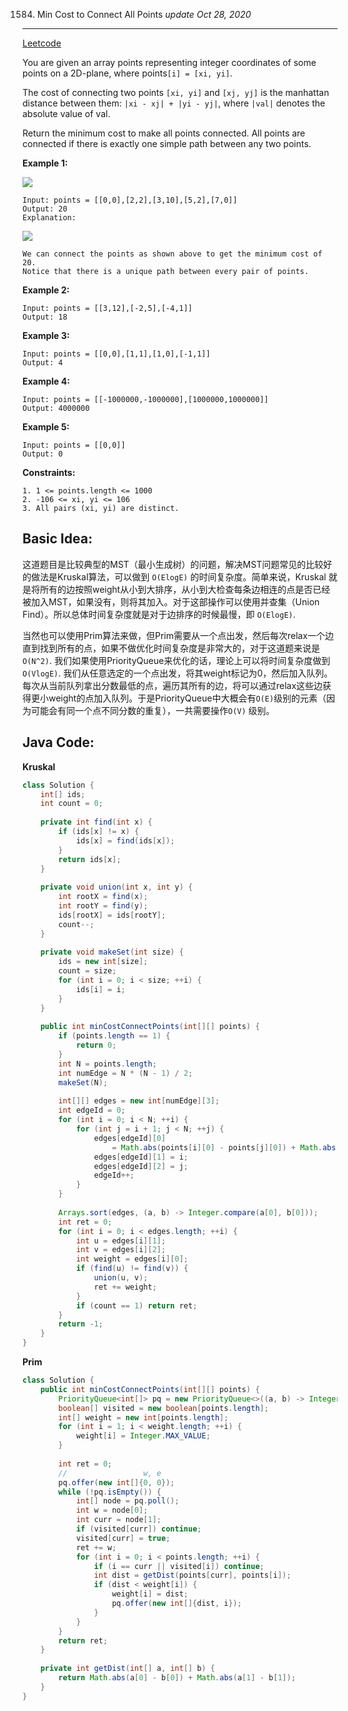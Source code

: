 1584. Min Cost to Connect All Points
_update Oct 28, 2020_

---
[Leetcode](https://leetcode.com/problems/min-cost-to-connect-all-points/)

You are given an array points representing integer coordinates of some points on a 2D-plane, where points`[i] = [xi, yi]`.

The cost of connecting two points `[xi, yi]` and `[xj, yj]` is the manhattan distance between them: `|xi - xj| + |yi - yj|`, where `|val|` denotes the absolute value of val.

Return the minimum cost to make all points connected. All points are connected if there is exactly one simple path between any two points.

**Example 1:**

![](https://assets.leetcode.com/uploads/2020/08/26/d.png)
```
Input: points = [[0,0],[2,2],[3,10],[5,2],[7,0]]
Output: 20
Explanation:
```

![](https://assets.leetcode.com/uploads/2020/08/26/c.png)
```
We can connect the points as shown above to get the minimum cost of 20.
Notice that there is a unique path between every pair of points.

```

**Example 2:**
```
Input: points = [[3,12],[-2,5],[-4,1]]
Output: 18
```

**Example 3:**
```
Input: points = [[0,0],[1,1],[1,0],[-1,1]]
Output: 4
```

**Example 4:**
```
Input: points = [[-1000000,-1000000],[1000000,1000000]]
Output: 4000000
```

**Example 5:**
```
Input: points = [[0,0]]
Output: 0
```

**Constraints:**
```
1. 1 <= points.length <= 1000
2. -106 <= xi, yi <= 106
3. All pairs (xi, yi) are distinct.
```

## Basic Idea:
这道题目是比较典型的MST（最小生成树）的问题，解决MST问题常见的比较好的做法是Kruskal算法，可以做到 `O(ElogE)` 的时间复杂度。简单来说，Kruskal 就是将所有的边按照weight从小到大排序，从小到大检查每条边相连的点是否已经被加入MST，如果没有，则将其加入。对于这部操作可以使用并查集（Union Find）。所以总体时间复杂度就是对于边排序的时候最慢，即 `O(ElogE)`.

当然也可以使用Prim算法来做，但Prim需要从一个点出发，然后每次relax一个边直到找到所有的点，如果不做优化时间复杂度是非常大的，对于这道题来说是 `O(N^2)`. 我们如果使用PriorityQueue来优化的话，理论上可以将时间复杂度做到 `O(VlogE)`. 我们从任意选定的一个点出发，将其weight标记为0，然后加入队列。每次从当前队列拿出分数最低的点，遍历其所有的边，将可以通过relax这些边获得更小weight的点加入队列。于是PriorityQueue中大概会有`O(E)`级别的元素（因为可能会有同一个点不同分数的重复），一共需要操作`O(V)` 级别。

## Java Code:
**Kruskal**
```java
class Solution {
    int[] ids;
    int count = 0;
        
    private int find(int x) {
        if (ids[x] != x) {
            ids[x] = find(ids[x]);
        }
        return ids[x];
    }
    
    private void union(int x, int y) {
        int rootX = find(x);
        int rootY = find(y);
        ids[rootX] = ids[rootY];
        count--;
    }
    
    private void makeSet(int size) {
        ids = new int[size];
        count = size;
        for (int i = 0; i < size; ++i) {
            ids[i] = i;
        }
    }
    
    public int minCostConnectPoints(int[][] points) {
        if (points.length == 1) {
            return 0;
        }
        int N = points.length;
        int numEdge = N * (N - 1) / 2;
        makeSet(N);
        
        int[][] edges = new int[numEdge][3];
        int edgeId = 0;
        for (int i = 0; i < N; ++i) {
            for (int j = i + 1; j < N; ++j) {
                edges[edgeId][0] 
                    = Math.abs(points[i][0] - points[j][0]) + Math.abs(points[i][1] - points[j][1]);
                edges[edgeId][1] = i;
                edges[edgeId][2] = j;
                edgeId++;
            }
        }
        
        Arrays.sort(edges, (a, b) -> Integer.compare(a[0], b[0]));
        int ret = 0;
        for (int i = 0; i < edges.length; ++i) {
            int u = edges[i][1];
            int v = edges[i][2];
            int weight = edges[i][0];
            if (find(u) != find(v)) {
                union(u, v);
                ret += weight;
            }
            if (count == 1) return ret;
        }
        return -1;
    }
}
```

**Prim**
```java
class Solution {
    public int minCostConnectPoints(int[][] points) {
        PriorityQueue<int[]> pq = new PriorityQueue<>((a, b) -> Integer.compare(a[0], b[0]));
        boolean[] visited = new boolean[points.length];
        int[] weight = new int[points.length];
        for (int i = 1; i < weight.length; ++i) {
            weight[i] = Integer.MAX_VALUE;
        }
        
        int ret = 0;
        //                 w, e
        pq.offer(new int[]{0, 0});
        while (!pq.isEmpty()) {
            int[] node = pq.poll();
            int w = node[0];
            int curr = node[1];
            if (visited[curr]) continue;
            visited[curr] = true;
            ret += w;
            for (int i = 0; i < points.length; ++i) {
                if (i == curr || visited[i]) continue;
                int dist = getDist(points[curr], points[i]);
                if (dist < weight[i]) {
                    weight[i] = dist;
                    pq.offer(new int[]{dist, i});
                }
            }
        }
        return ret;
    }
    
    private int getDist(int[] a, int[] b) {
        return Math.abs(a[0] - b[0]) + Math.abs(a[1] - b[1]);
    }
}
```
